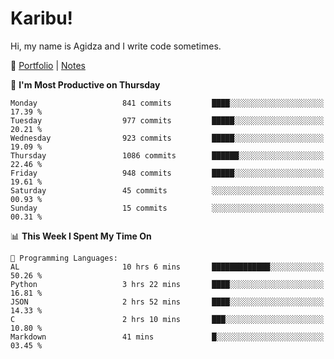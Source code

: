 # Karibu!
Hi, my name is Agidza and I write code sometimes.

🫧 [Portfolio](https://lynnagidza.github.io/) | [Notes](https://medium.com/me/stories/public)

<!--START_SECTION:waka-->
📅 **I'm Most Productive on Thursday** 

```text
Monday                   841 commits         ████░░░░░░░░░░░░░░░░░░░░░   17.39 % 
Tuesday                  977 commits         █████░░░░░░░░░░░░░░░░░░░░   20.21 % 
Wednesday                923 commits         █████░░░░░░░░░░░░░░░░░░░░   19.09 % 
Thursday                 1086 commits        ██████░░░░░░░░░░░░░░░░░░░   22.46 % 
Friday                   948 commits         █████░░░░░░░░░░░░░░░░░░░░   19.61 % 
Saturday                 45 commits          ░░░░░░░░░░░░░░░░░░░░░░░░░   00.93 % 
Sunday                   15 commits          ░░░░░░░░░░░░░░░░░░░░░░░░░   00.31 % 
```


📊 **This Week I Spent My Time On** 

```text
💬 Programming Languages: 
AL                       10 hrs 6 mins       █████████████░░░░░░░░░░░░   50.26 % 
Python                   3 hrs 22 mins       ████░░░░░░░░░░░░░░░░░░░░░   16.81 % 
JSON                     2 hrs 52 mins       ████░░░░░░░░░░░░░░░░░░░░░   14.33 % 
C                        2 hrs 10 mins       ███░░░░░░░░░░░░░░░░░░░░░░   10.80 % 
Markdown                 41 mins             █░░░░░░░░░░░░░░░░░░░░░░░░   03.45 % 
```


<!--END_SECTION:waka-->
<!--#### 💟 **Digital Swag**
[![@agidza's Holopin board](https://holopin.me/agidza)](https://holopin.io/@agidza)
